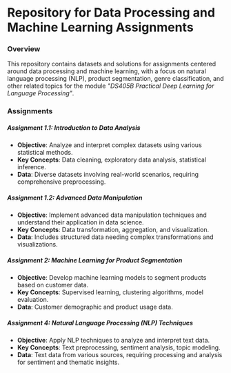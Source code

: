 # Repository for Data Processing and Machine Learning Assignments

### Overview

This repository contains datasets and solutions for assignments centered around data processing and machine learning, with a focus on natural language processing (NLP), product segmentation, genre classification, and other related topics for the module *"DS405B Practical Deep Learning for Language Processing"*.

### Assignments

##### Assignment 1.1: Introduction to Data Analysis

  - **Objective**: Analyze and interpret complex datasets using various statistical methods.
  - **Key Concepts**: Data cleaning, exploratory data analysis, statistical inference.
  - **Data**: Diverse datasets involving real-world scenarios, requiring comprehensive preprocessing.

##### Assignment 1.2: Advanced Data Manipulation

  - **Objective**: Implement advanced data manipulation techniques and understand their application in data science.
  - **Key Concepts**: Data transformation, aggregation, and visualization.
  - **Data**: Includes structured data needing complex transformations and visualizations.

##### Assignment 2: Machine Learning for Product Segmentation

  - **Objective**: Develop machine learning models to segment products based on customer data.
  - **Key Concepts**: Supervised learning, clustering algorithms, model evaluation.
  - **Data**: Customer demographic and product usage data.

##### Assignment 4: Natural Language Processing (NLP) Techniques

  - **Objective**: Apply NLP techniques to analyze and interpret text data.
  - **Key Concepts**: Text preprocessing, sentiment analysis, topic modeling.
  - **Data**: Text data from various sources, requiring processing and analysis for sentiment and thematic insights.
